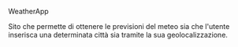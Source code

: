 WeatherApp

Sito che permette di ottenere le previsioni del meteo sia che l'utente inserisca una determinata città sia tramite la sua geolocalizzazione.


